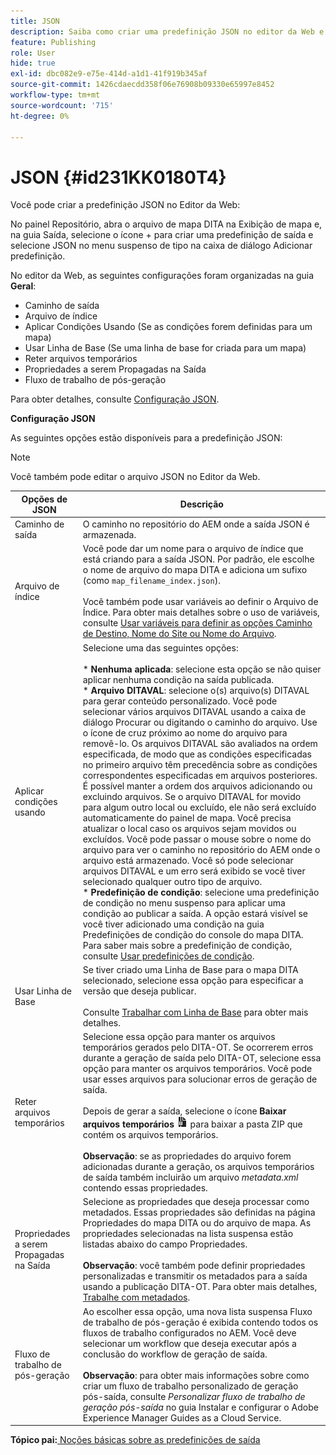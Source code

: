 ```yaml
---
title: JSON
description: Saiba como criar uma predefinição JSON no editor da Web e no painel de mapa. Configure a predefinição de saída JSON no AEM Guides.
feature: Publishing
role: User
hide: true
exl-id: dbc082e9-e75e-414d-a1d1-41f919b345af
source-git-commit: 1426cdaecdd358f06e76908b09330e65997e8452
workflow-type: tm+mt
source-wordcount: '715'
ht-degree: 0%

---
```


# JSON {#id231KK0180T4}

Você pode criar a predefinição JSON no Editor da Web:

No painel Repositório, abra o arquivo de mapa DITA na Exibição de mapa e, na guia Saída, selecione o ícone + para criar uma predefinição de saída e selecione JSON no menu suspenso de tipo na caixa de diálogo Adicionar predefinição.

No editor da Web, as seguintes configurações foram organizadas na guia **Geral**:

- Caminho de saída
- Arquivo de índice
- Aplicar Condições Usando \(Se as condições forem definidas para um mapa\)
- Usar Linha de Base \(Se uma linha de base for criada para um mapa\)
- Reter arquivos temporários
- Propriedades a serem Propagadas na Saída
- Fluxo de trabalho de pós-geração

Para obter detalhes, consulte [Configuração JSON](#id231KJA00REJ).


**Configuração JSON**

As seguintes opções estão disponíveis para a predefinição JSON:

>[!NOTE]
>
> Você também pode editar o arquivo JSON no Editor da Web.

| Opções de JSON | Descrição |
| --- | --- |
| Caminho de saída | O caminho no repositório do AEM onde a saída JSON é armazenada. |
| Arquivo de índice | Você pode dar um nome para o arquivo de índice que está criando para a saída JSON. Por padrão, ele escolhe o nome de arquivo do mapa DITA e adiciona um sufixo (como `map_filename_index.json`).<br><br>Você também pode usar variáveis ao definir o Arquivo de Índice. Para obter mais detalhes sobre o uso de variáveis, consulte [Usar variáveis para definir as opções Caminho de Destino, Nome do Site ou Nome do Arquivo](generate-output-use-variables.md#id18BUG70K05Z). |
| Aplicar condições usando | Selecione uma das seguintes opções:<br><br>* **Nenhuma aplicada**: selecione esta opção se não quiser aplicar nenhuma condição na saída publicada.<br>* **Arquivo DITAVAL**: selecione o(s) arquivo(s) DITAVAL para gerar conteúdo personalizado. Você pode selecionar vários arquivos DITAVAL usando a caixa de diálogo Procurar ou digitando o caminho do arquivo. Use o ícone de cruz próximo ao nome do arquivo para removê-lo. Os arquivos DITAVAL são avaliados na ordem especificada, de modo que as condições especificadas no primeiro arquivo têm precedência sobre as condições correspondentes especificadas em arquivos posteriores. É possível manter a ordem dos arquivos adicionando ou excluindo arquivos. Se o arquivo DITAVAL for movido para algum outro local ou excluído, ele não será excluído automaticamente do painel de mapa. Você precisa atualizar o local caso os arquivos sejam movidos ou excluídos. Você pode passar o mouse sobre o nome do arquivo para ver o caminho no repositório do AEM onde o arquivo está armazenado. Você só pode selecionar arquivos DITAVAL e um erro será exibido se você tiver selecionado qualquer outro tipo de arquivo.<br>* **Predefinição de condição**: selecione uma predefinição de condição no menu suspenso para aplicar uma condição ao publicar a saída. A opção estará visível se você tiver adicionado uma condição na guia Predefinições de condição do console do mapa DITA. Para saber mais sobre a predefinição de condição, consulte [Usar predefinições de condição](generate-output-use-condition-presets.md#id1825FL004PN). |
| Usar Linha de Base | Se tiver criado uma Linha de Base para o mapa DITA selecionado, selecione essa opção para especificar a versão que deseja publicar.<br><br>Consulte [Trabalhar com Linha de Base](generate-output-use-baseline-for-publishing.md#id1825FI0J0PF) para obter mais detalhes. |
| Reter arquivos temporários | Selecione essa opção para manter os arquivos temporários gerados pelo DITA-OT. Se ocorrerem erros durante a geração de saída pelo DITA-OT, selecione essa opção para manter os arquivos temporários. Você pode usar esses arquivos para solucionar erros de geração de saída.<br> <br> Depois de gerar a saída, selecione o ícone **Baixar arquivos temporários** ![baixar arquivos temporários](images/download-temp-files-icon.png) para baixar a pasta ZIP que contém os arquivos temporários. <br><br> **Observação**: se as propriedades do arquivo forem adicionadas durante a geração, os arquivos temporários de saída também incluirão um arquivo *metadata.xml* contendo essas propriedades. |
| Propriedades a serem Propagadas na Saída | Selecione as propriedades que deseja processar como metadados. Essas propriedades são definidas na página Propriedades do mapa DITA ou do arquivo de mapa. As propriedades selecionadas na lista suspensa estão listadas abaixo do campo Propriedades.<br><br>**Observação**: você também pode definir propriedades personalizadas e transmitir os metadados para a saída usando a publicação DITA-OT. Para obter mais detalhes, [Trabalhe com metadados](metadata-dita.md#id21BJ00QD0XA). |
| Fluxo de trabalho de pós-geração | Ao escolher essa opção, uma nova lista suspensa Fluxo de trabalho de pós-geração é exibida contendo todos os fluxos de trabalho configurados no AEM. Você deve selecionar um workflow que deseja executar após a conclusão do workflow de geração de saída.<br><br>**Observação**: para obter mais informações sobre como criar um fluxo de trabalho personalizado de geração pós-saída, consulte _Personalizar fluxo de trabalho de geração pós-saída_ no guia Instalar e configurar o Adobe Experience Manager Guides as a Cloud Service. |

**Tópico pai:**&#x200B;[&#x200B; Noções básicas sobre as predefinições de saída](generate-output-understand-presets.md)
